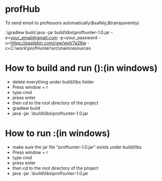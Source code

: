 # profHub
To send email to professors automatically(&amp;safely,&amp;transparently)

.\gradlew  build
java -jar build\libs\profhunter-1.0.jar -e=your_email@gmail.com -p=your_password -u=https://pastebin.com/raw/wqV7a26w -c=C:\\work\\profHunter\\src\\main\\resources


# How to build and run ():(in windows)
- delete everything under build/libs folder
- Press window + r
- type cmd
- press enter
- then cd to the root directory of the project
- gradlew build
- java -jar .\build\libs\profhunter-1.0.jar


# How to run :(in windows)
- make sure the jar file "profhunter-1.0.jar" exists under build/libs
- Press window + r
- type cmd
- press enter
- then cd to the root directory of the project
- java -jar .\build\libs\profhunter-1.0.jar
